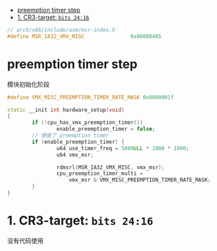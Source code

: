 
<!-- @import "[TOC]" {cmd="toc" depthFrom=1 depthTo=6 orderedList=false} -->

<!-- code_chunk_output -->

- [preemption timer step](#preemption-timer-step)
- [1. CR3-target: `bits 24:16`](#1-cr3-target-bits-2416)

<!-- /code_chunk_output -->

```cpp
// arch/x86/include/asm/msr-index.h
#define MSR_IA32_VMX_MISC               0x00000485
```

# preemption timer step

模块初始化阶段

```cpp
#define VMX_MISC_PREEMPTION_TIMER_RATE_MASK 0x0000001f

static __init int hardware_setup(void)
{
        if (!cpu_has_vmx_preemption_timer())
                enable_preemption_timer = false;
        // 使能了 preemption timer
        if (enable_preemption_timer) {
                u64 use_timer_freq = 5000ULL * 1000 * 1000;
                u64 vmx_msr;

                rdmsrl(MSR_IA32_VMX_MISC, vmx_msr);
                cpu_preemption_timer_multi =
                    vmx_msr & VMX_MISC_PREEMPTION_TIMER_RATE_MASK;
        }
}
```

# 1. CR3-target: `bits 24:16`

没有代码使用